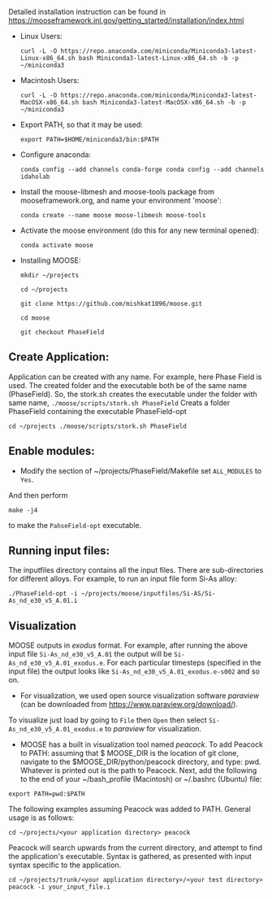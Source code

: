 Detailed installation instruction can be found in https://mooseframework.inl.gov/getting_started/installation/index.html

* Linux Users:

  `curl -L -O https://repo.anaconda.com/miniconda/Miniconda3-latest-Linux-x86_64.sh
   bash Miniconda3-latest-Linux-x86_64.sh -b -p ~/miniconda3`

* Macintosh Users:

  `curl -L -O https://repo.anaconda.com/miniconda/Miniconda3-latest-MacOSX-x86_64.sh
   bash Miniconda3-latest-MacOSX-x86_64.sh -b -p ~/miniconda3`

- Export PATH, so that it may be used:

  `export PATH=$HOME/miniconda3/bin:$PATH`

- Configure anaconda:

  `conda config --add channels conda-forge
   conda config --add channels idaholab`

- Install the moose-libmesh and moose-tools package from mooseframework.org, and name your environment 'moose':

  `conda create --name moose moose-libmesh moose-tools`

- Activate the moose environment (do this for any new terminal opened):

  `conda activate moose`

- Installing MOOSE:

  `mkdir ~/projects`
  
  `cd ~/projects`
   
  `git clone https://github.com/mishkat1096/moose.git`
   
  `cd moose`
   
  `git checkout PhaseField`

## Create Application:
Application can be created with any name. For example, here Phase Field is used. The created folder and the executable both be of the same name (PhaseField). So, the stork.sh creates the executable under the folder with same name, `./moose/scripts/stork.sh PhaseField` Creats a folder PhaseField containing the executable PhaseField-opt

  `cd ~/projects
   ./moose/scripts/stork.sh PhaseField`

## Enable modules:
  - Modify the section of ~/projects/PhaseField/Makefile set `ALL_MODULES` to `Yes`.
  
  And then perform
  
  `make -j4`
  
  to make the `PahseField-opt` executable.

## Running input files:
The inputfiles directory contains all the input files. There are sub-directories for different alloys. For example, to run an input file form Si-As alloy:

  `./PhaseField-opt -i ~/projects/moose/inputfiles/Si-AS/Si-As_nd_e30_v5_A.01.i`

## Visualization
MOOSE outputs in _exodus_ format. For example, after running the above input file `Si-As_nd_e30_v5_A.01` the output will be `Si-As_nd_e30_v5_A.01_exodus.e`.
For each particular timesteps (specified in the input file) the output looks like `Si-As_nd_e30_v5_A.01_exodus.e-s002` and so on.

- For visualization, we used open source visualization software _paraview_ (can be downloaded from https://www.paraview.org/download/).

To visualize just load by going to `File` then `Open` then select `Si-As_nd_e30_v5_A.01_exodus.e` to _paraview_ for visualization.

- MOOSE has a built in visualization tool named _peacock_.
To add Peacock to PATH: assuming that $ MOOSE_DIR is the location of git clone, navigate to the $MOOSE_DIR/python/peacock directory, and type: pwd. Whatever is printed out is the path to Peacock. Next, add the following to the end of your ~/bash_profile (Macintosh) or ~/.bashrc (Ubuntu) file:

`export PATH=pwd:$PATH`

The following examples assuming Peacock was added to PATH. General usage is as follows:

`cd ~/projects/<your application directory>
peacock`

Peacock will search upwards from the current directory, and attempt to find the application's executable. Syntax is gathered, as presented with input syntax specific to the application.

`cd ~/projects/trunk/<your application directory>/<your test directory>
peacock -i your_input_file.i`
